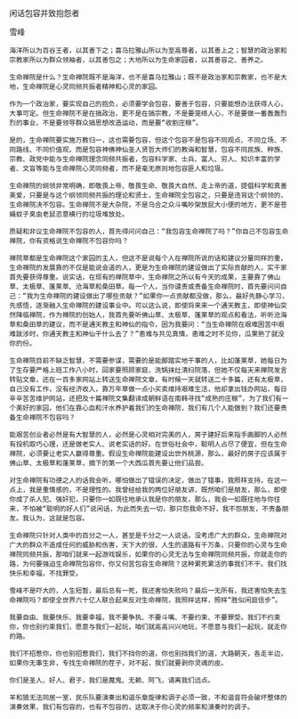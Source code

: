 闲话包容并致抱怨者

雪峰


    海洋所以为百谷王者，以其善下之；喜马拉雅山所以为至高尊者，以其善上之；智慧的政治家和宗教家所以为群众领袖者，以其善包之；大地所以为生命家园者，以其善容之、善养之。

    生命禅院是什么？生命禅院既不是海洋，也不是喜马拉雅山；既不是政治家和宗教家，也不是大地，生命禅院是心灵同频共振者精神和心灵的家园。

    作为一个政治家，要实现自己的抱负，必须要学会包容，要善于包容，只要能想办法获得人心，大事可定。但生命禅院不是在搞政治，更不是在搞宗教，不是要笼络人心，不是要做一番轰轰烈烈的事业，不是要领导群众搞思想改造运动，而是要“收割庄稼”。

    是的，生命禅院要实施万教归一，这也需要包容，但这个包容不是包容不同观点、不同立场、不同路线、不同价值观，而是包容神佛神仙圣人贤哲大师们的教诲和智慧，包容不同民族、种族、宗教、政党中能与生命禅院理念同频共振者，包容科学家、士兵、富人、穷人、知识丰富的学者、文盲等能与生命禅院心灵同频者，而不是毫无原则地包容匪人和垃圾。

    生命禅院的纲领非常明确，即敬畏上帝、敬畏生命、敬畏大自然、走上帝的道，提倡科学和真善美爱，只要是与这个纲领同频共振的理论和贤士，生命禅院全包容之，只要是违背这个纲领的，生命禅院决不包容。生命禅院不是大杂院，不是乌合之众斗嘴吵架放屁大小便的地方，更不是苍蝇蚊子臭虫老鼠恣意横行的垃圾堆放处。

    质疑和非议生命禅院不包容的人，首先得问问自己：“我包容生命禅院了吗？”你自己不包容生命禅院，你有资格说生命禅院不包容你吗？

    禅院草都是生命禅院这个家园的主人，但这不是说每个人在禅院所说的话和建议分量同样的重，生命禅院的发展靠的不仅是能说会道的人，更是为生命禅院的建设做出了实际贡献的人，实干家首先要获得尊重。说实话，在现有的禅院草中，生命禅院之所以有今天的成果，主要靠了佛山草、太极草、蓬莱草、沧海草和桑田草。每一个人，当你谴责或责备生命禅院时，首先要问问自己：“我为生命禅院的建设做出了哪些贡献？”如果你一点贡献都没做，那么，最好先静心学习，先感悟，逐渐融入生命禅院的建设事业中。可以这么说，即使将来来一个通天教主，即使神仙突然降临禅院，作为禅院的创始人，我首先要听佛山草、太极草、蓬莱草的观点和看法，听听沧海草和桑田草的建议，而不是通天教主和神仙的指令，因为我要问：“当生命禅院在艰难困苦中艰难跋涉时，你通天教主和神仙干什么去了？”患难与共见真情，患难之时不见你，瓜果熟了就没你的份。

    生命禅院目前不缺乏智慧，不需要参谋，需要的是能脚踏实地干事的人，比如蓬莱草，她每日为了生存要严格上班工作八小时，回家要照顾家庭，洗锅抹灶清扫院落，但她不仅每天来禅院发言转贴文章，还在一百多家网站上转送生命禅院文章，有时候一天就转送二十多篇，还有太极草，自己没有工作，没有经济收入，靠万年草做一点小买卖维持艰难生活，他却拿出钱办网站，每日辛辛苦苦维护网站，还把及十篇禅院文集翻译成朝鲜语在南韩寻找“成熟的庄稼”，为了我们有一个美好的家园，他们在靠心血和汗水养护着我们的生命禅院，我们有几个人能做到？我们还要责备生命禅院不包容吗？

    能艰苦创业者必然是有大智慧的人，必然是心灵相对完美的人，房子建好后来指手画脚的人必然有投机取巧心理，还是做老实人、说老实话的好。在世俗社会中，聪明人占尽了便宜，但在生命禅院，必须要让老实人赢得尊重。假设生命禅院能建设出世外桃源，那么，最好的房子应该属于佛山草、太极草和蓬莱草，摘下的第一个大西瓜首先要让他们品尝。

    对生命禅院有功德之人的话我会听，哪怕做出了错误的决定，做出了错事，我照样支持，在这一点上，我是重情感的，不是理性的。我曾经给我的两位好朋友讲，既然咱们是朋友，那么，即使你成了杀人犯、强奸犯，只要你一如既往地承认我是你的朋友，那么，我会一如既往地与你往来，不怕被“聪明的好人们”说闲话，为此而失去一切，那只怨我命不好，我不怨朋友，不责备朋友。我认为，这就是包容。

    生命禅院只针对人类中的百分之一人，甚至是千分之一人说话，没考虑广大的群众，生命禅院对广大的群众不造成任何的威胁和伤害，天下大的很，人生的道路有千万条，只要你的心灵与生命禅院同频共振，那咱们就来一起游戏娱乐，如果你的心灵无法与生命禅院同频共振，你就走你的路，为何要强迫生命禅院包容你，你又何苦包容生命禅院？这种累死累活的事我们不干。我们找快乐和幸福，不找罪受。

    雪峰不是吓大的，人生短暂，最后总有一死，我还害怕失败吗？最后一无所有，我还害怕失去生命禅院吗？即使全世界六十亿人联合起来反对生命禅院，我照样这样，照样“胜似闲庭信步”。

    我要自由、我要快乐、我要幸福，我不要争执、不要斗嘴、不要约束、不要罪受。我们不约束你，你也别约束我们，愿意与我们一起玩，咱们就高高兴兴地玩，不愿意与我们一起玩，就走你的路。

    我们不招惹你，你也别招惹我们，我们不挡你的道，你也别挡我们的道，大路朝天，各走半边，如果你无事生非，专找生命禅院的茬子，对不起，我们就要剥你灵魂的皮。

    你们是圣人、好人、君子，我们是魔鬼、无赖、阿飞，请离我们远点。

    羊和狼无法同居一室，民乐队要演奏出和谐乐章旋律和调子必须一致，不和谐音符会破坏整体的演奏效果，我们有包容的，也有不包容的，这取决于你心灵的频率和演奏时的调子。



